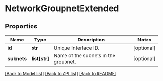 # NetworkGroupnetExtended

## Properties
Name | Type | Description | Notes
------------ | ------------- | ------------- | -------------
**id** | **str** | Unique Interface ID. | [optional] 
**subnets** | **list[str]** | Name of the subnets in the groupnet. | [optional] 

[[Back to Model list]](../README.md#documentation-for-models) [[Back to API list]](../README.md#documentation-for-api-endpoints) [[Back to README]](../README.md)


